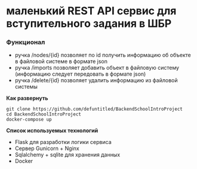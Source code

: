 # маленький REST API сервис для вступительного задания в ШБР


### Функционал

-  ручка /nodes/{id} позволяет по id получить информацию об объекте в файловой системе в формате json
- ручка /imports позволяет добавить объект в файловую систему (информацию следует передовать в формате json)
- ручка /delete/{id} позволяет удалить информацию из файловой системы




**Как развернуть**

	git clone https://github.com/defuntitled/BackendSchoolIntroProject
	cd BackendSchoolIntroProject
	docker-compose up

**Список используемых технологий**
- Flask для разработки логики сервиса
- Сервер Gunicorn + Nginx
- Sqlalchemy + sqlite для хранения данных
- Docker
